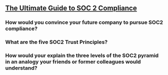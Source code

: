 ## [The Ultimate Guide to SOC 2 Compliance](https://www.vendr.com/blog/soc-2-compliance-guide)
### How would you convince your future company to pursue SOC2 compliance?

### What are the five SOC2 Trust Principles?


### How would your explain the three levels of the SOC2 pyramid in an analogy your friends or former colleagues would understand?
